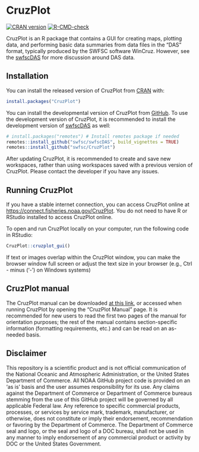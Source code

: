 # CruzPlot

<!-- badges: start -->

[![CRAN version](http://www.r-pkg.org/badges/version/CruzPlot)](https://cran.r-project.org/package=CruzPlot)
[![R-CMD-check](https://github.com/SWFSC/CruzPlot/actions/workflows/R-CMD-check.yaml/badge.svg)](https://github.com/SWFSC/CruzPlot/actions/workflows/R-CMD-check.yaml)
<!-- badges: end -->

CruzPlot is an R package that contains a GUI for creating maps, plotting data, and performing basic data summaries from data files in the “DAS” format, typically produced by the SWFSC software WinCruz. However, see the [swfscDAS](https://github.com/SWFSC/swfscDAS/) for more discussion around DAS data.

## Installation

You can install the released version of CruzPlot from [CRAN](https://CRAN.R-project.org) with:

``` r
install.packages("CruzPlot")
```

You can install the developmental version of CruzPlot from [GitHub](https://github.com/). To use the development version of CruzPlot, it is recommended to install the development version of [swfscDAS](https://swfsc.github.io/swfscDAS/index.html) as well:

``` r
# install.packages("remotes") # Install remotes package if needed
remotes::install_github("swfsc/swfscDAS", build_vignettes = TRUE)
remotes::install_github("swfsc/CruzPlot")
```

After updating CruzPlot, it is recommended to create and save new workspaces, rather than using workspaces saved with a previous version of CruzPlot. Please contact the developer if you have any issues.

## Running CruzPlot

If you have a stable internet connection, you can access CruzPlot online at <https://connect.fisheries.noaa.gov/CruzPlot>. You do not need to have R or RStudio installed to access CruzPlot online.

To open and run CruzPlot locally on your computer, run the following code in RStudio:

``` r
CruzPlot::cruzplot_gui()
```

If text or images overlap within the CruzPlot window, you can make the browser window full screen or adjust the text size in your browser (e.g., Ctrl - minus (‘-’) on Windows systems)

## CruzPlot manual

The CruzPlot manual can be downloaded [at this link](https://github.com/swfsc/CruzPlot/blob/master/inst/shiny/www/CruzPlot_Manual_app.pdf), or accessed when running CruzPlot by opening the “CruzPlot Manual” page. It is recommended for new users to read the first two pages of the manual for orientation purposes; the rest of the manual contains section-specific information (formatting requirements, etc.) and can be read on an as-needed basis.

## Disclaimer

This repository is a scientific product and is not official communication of the National Oceanic and Atmospheric Administration, or the United States Department of Commerce. All NOAA GitHub project code is provided on an ‘as is’ basis and the user assumes responsibility for its use. Any claims against the Department of Commerce or Department of Commerce bureaus stemming from the use of this GitHub project will be governed by all applicable Federal law. Any reference to specific commercial products, processes, or services by service mark, trademark, manufacturer, or otherwise, does not constitute or imply their endorsement, recommendation or favoring by the Department of Commerce. The Department of Commerce seal and logo, or the seal and logo of a DOC bureau, shall not be used in any manner to imply endorsement of any commercial product or activity by DOC or the United States Government.
